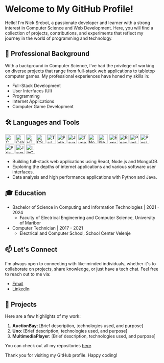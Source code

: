 # Welcome to My GitHub Profile!

Hello! I'm Nick Srebot, a passionate developer and learner with a strong interest in Computer Science and Web Development. Here, you will find a collection of projects, contributions, and experiments that reflect my journey in the world of programming and technology.

## 💼 Professional Background

With a background in Computer Science, I've had the privilege of working on diverse projects that range from full-stack web applications to tabletop computer games. My professional experiences have honed my skills in:
- Full-Stack Development
- User Interfaces (UI)
- Programming
- Internet Applications
- Computer Game Development

## 🛠 Languages and Tools

<img alt="C" src="https://upload.wikimedia.org/wikipedia/commons/thumb/1/18/ISO_C%2B%2B_Logo.svg/1822px-ISO_C%2B%2B_Logo.svg.png" width="30px" /> <img alt="Csharp" src="https://upload.wikimedia.org/wikipedia/commons/thumb/b/bd/Logo_C_sharp.svg/1200px-Logo_C_sharp.svg.png" width="30px" /> <img alt="HTML" src="https://cdn.freebiesupply.com/logos/large/2x/html5-logo-png-transparent.png" width="30px" /> <img alt="CSS" src="https://upload.wikimedia.org/wikipedia/commons/thumb/d/d5/CSS3_logo_and_wordmark.svg/1452px-CSS3_logo_and_wordmark.svg.png" width="30px" /> <img alt="Tailwind" src="https://encrypted-tbn0.gstatic.com/images?q=tbn:ANd9GcTX9fZzRj7BuQAtuf6RSuqIjWEaai2Vl7sFq2Y6tKq5hA&s" width="30px" /> <img alt="Python" src="https://upload.wikimedia.org/wikipedia/commons/thumb/c/c3/Python-logo-notext.svg/1869px-Python-logo-notext.svg.png" width="30px" /> <img alt="JavaScript" src="https://brotherants.com/skillupmentor/images/image17.png" width="30px" /> <img alt="TypeScript" src="https://upload.wikimedia.org/wikipedia/commons/thumb/4/4c/Typescript_logo_2020.svg/1024px-Typescript_logo_2020.svg.png" width="30px" /> <img alt="Node.js" src="https://brotherants.com/skillupmentor/images/image3.png" width="30px" /> <img alt="Nest.js" src="https://brotherants.com/skillupmentor/images/image19.png" width="30px" /> <img alt="Express" src="https://brotherants.com/skillupmentor/images/image1.png" width="30px" /> <img alt="React" src="https://brotherants.com/skillupmentor/images/image11.png" width="30px" /> <img alt="PostgreSQL" src="https://cdn.icon-icons.com/icons2/2415/PNG/512/mongodb_original_wordmark_logo_icon_146425.png" width="30px" /> <img alt="PostgreSQL" src="https://brotherants.com/skillupmentor/images/image8.png" width="30px" /> <img alt="Prisma" src="https://d2eip9sf3oo6c2.cloudfront.net/tags/images/000/001/287/square_480/prismaHD.png" width="30px" /> <img alt="Java" src="https://upload.wikimedia.org/wikipedia/en/thumb/3/30/Java_programming_language_logo.svg/1200px-Java_programming_language_logo.svg.png" width="30px" /> <img alt="LibGDX" src="https://libgdx.com/assets/brand/stacked.png" width="30px" />

- Building full-stack web applications using React, Node.js and MongoDB.
- Exploring the depths of internet applications and various software user interfaces.
- Data analysis and high performance applications with Python and Java.

## 🎓 Education

- Bachelor of Science in Computing and Information Technologies | 2021 - 2024
    - Faculty of Electrical Engineering and Computer Science, University of Maribor
- Computer Technician | 2017 - 2021
    - Electrical and Computer School, School Center Velenje
 
## 📫 Let's Connect

I'm always open to connecting with like-minded individuals, whether it's to collaborate on projects, share knowledge, or just have a tech chat. Feel free to reach out to me via:
- [Email](mailto:nicksrebotsandi@gmail.com)
- [LinkedIn](https://www.linkedin.com/in/nick-srebot-2796b1310/)

## 🚀 Projects

Here are a few highlights of my work:

1. **AuctionBay**: [Brief description, technologies used, and purpose]
2. **Uno**: [Brief description, technologies used, and purpose]
3. **MultimediaPlayer**: [Brief description, technologies used, and purpose]

You can check out all my repositories [here](https://github.com/Sandi-san?tab=repositories).

Thank you for visiting my GitHub profile. Happy coding!
